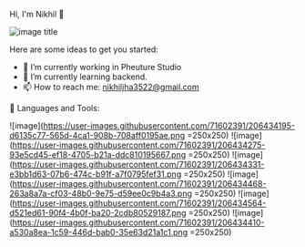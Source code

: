  Hi, I'm Nikhil 👋
 
 ![image title](https://rushter.com/counter.svg)

Here are some ideas to get you started:

- 🔭 I’m currently working in Pheuture Studio
- 🌱 I’m currently learning backend.
- 📫 How to reach me: nikhiljha3522@gmail.com

🚀 Languages and Tools:

![image](https://user-images.githubusercontent.com/71602391/206434195-d6135c77-565d-4ca1-908b-708aff0195ae.png =250x250)
![image](https://user-images.githubusercontent.com/71602391/206434275-93e5cd45-ef18-4705-b21a-ddc810195667.png =250x250)
![image](https://user-images.githubusercontent.com/71602391/206434331-e3bb1d63-07b6-474c-b91f-a7f0795fef31.png =250x250)
![image](https://user-images.githubusercontent.com/71602391/206434468-263a8a7a-cf03-48b0-9e75-d59ee0c9b4a3.png =250x250)
![image](https://user-images.githubusercontent.com/71602391/206434564-d521ed61-90f4-4b0f-ba20-2cdb80529187.png =250x250)
![image](https://user-images.githubusercontent.com/71602391/206434410-a530a8ea-1c59-446d-bab0-35e63d21a1c1.png =250x250)
